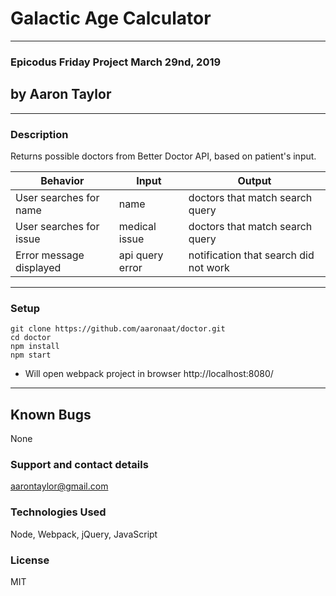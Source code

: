 # Galactic Age Calculator
---
### Epicodus Friday Project March 29nd, 2019
## by Aaron Taylor
---
### Description

Returns possible doctors from Better Doctor API, based on patient's input.

Behavior | Input | Output
--- | --- | ---
User searches for name | name | doctors that match search query
User searches for issue | medical issue | doctors that match search query
Error message displayed | api query error | notification that search did not work
---

### Setup
```
git clone https://github.com/aaronaat/doctor.git
cd doctor
npm install
npm start
```
* Will open webpack project in browser http://localhost:8080/

---
## Known Bugs
None

### Support and contact details
aarontaylor@gmail.com

### Technologies Used
Node, Webpack, jQuery, JavaScript

### License
MIT
